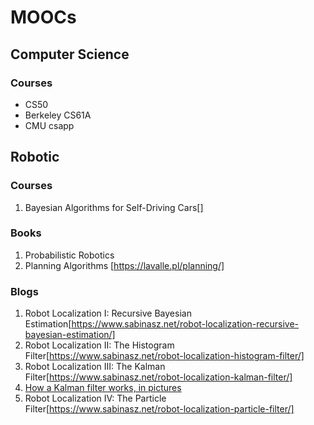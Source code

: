 # MOOCs

## Computer Science
### Courses
- CS50
- Berkeley CS61A
- CMU csapp

## Robotic

### Courses
1. Bayesian Algorithms for Self-Driving Cars[]

### Books
1. Probabilistic Robotics
2. Planning Algorithms [https://lavalle.pl/planning/]

### Blogs
1. Robot Localization I: Recursive Bayesian Estimation[https://www.sabinasz.net/robot-localization-recursive-bayesian-estimation/]
2. Robot Localization II: The Histogram Filter[https://www.sabinasz.net/robot-localization-histogram-filter/]
3. Robot Localization III: The Kalman Filter[https://www.sabinasz.net/robot-localization-kalman-filter/]
4. [How a Kalman filter works, in pictures](https://www.bzarg.com/p/how-a-kalman-filter-works-in-pictures/)
5. Robot Localization IV: The Particle Filter[https://www.sabinasz.net/robot-localization-particle-filter/]
